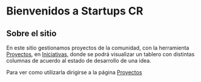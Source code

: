 # Bienvenidos a Startups CR

## Sobre el sitio

En este sitio gestionamos proyectos de la comunidad, con la herramienta [Proyectos](https://github.com/startupscr/iniciativas/projects), en [Iniciativas](https://github.com/startupscr/iniciativas/projects/1), donde se podrá visualizar un tablero con distintas columnas de acuerdo al estado de desarrollo de una idea.

Para ver como utilizarla dirigirse a la página [Proyectos](https://github.com/startupscr/iniciativas/wiki/Proyectos)
